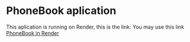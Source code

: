 # PhoneBook aplication
This aplication is running on Render, this is the link:
You may use this link [PhoneBook in Render](https://libreta-contactos-3r1g.onrender.com)
